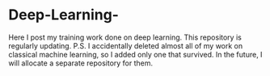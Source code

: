 # Deep-Learning-
Here I post my training work done on deep learning. This repository is regularly updating.
P.S. I accidentally deleted almost all of my work on classical machine learning, so I added only one that survived. In the future, I will allocate a separate repository for them. 
